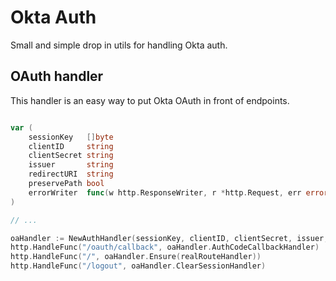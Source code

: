# Okta Auth

Small and simple drop in utils for handling Okta auth.

## OAuth handler

This handler is an easy way to put Okta OAuth in front of endpoints.

```go

var (
    sessionKey   []byte
    clientID     string
    clientSecret string
    issuer       string
    redirectURI  string
    preservePath bool
    errorWriter  func(w http.ResponseWriter, r *http.Request, err error, status int)
)

// ...

oaHandler := NewAuthHandler(sessionKey, clientID, clientSecret, issuer, redirectURI, WithPreservePath(true), WithErrorWriter(errorWriter))
http.HandleFunc("/oauth/callback", oaHandler.AuthCodeCallbackHandler)
http.HandleFunc("/", oaHandler.Ensure(realRouteHandler))
http.HandleFunc("/logout", oaHandler.ClearSessionHandler)
```

